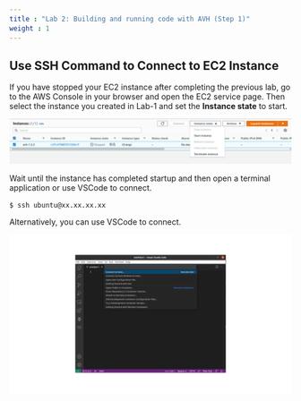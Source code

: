 ```yaml
---
title : "Lab 2: Building and running code with AVH (Step 1)"
weight : 1
---
```



## Use SSH Command to Connect to EC2 Instance

If you have stopped your EC2 instance after completing the previous lab, go to the AWS Console in your browser and open the EC2 service page. Then select the instance you created in Lab-1 and set the **Instance state** to start.

![instance_restart](/static/restart-ec2.png)

Wait until the instance has completed startup and then open a terminal application or use VSCode to connect.

```
$ ssh ubuntu@xx.xx.xx.xx
```

Alternatively, you can use VSCode to connect.

![vscode-ssh](/static/vscode-ssh-2.png)
